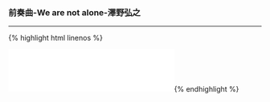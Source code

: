 ### 前奏曲-We are not alone-澤野弘之
***
{% highlight html linenos %}
<html>
    <head>
        <meta charset="UTF-8">
        <title></title>
    </head>
​    <body>
    <iframe frameborder="no" border="0" marginwidth="0" marginheight="0" width=330 height=86 src="//music.163.com/outchain/player?type=2&id=501475&auto=1&height=66"></iframe>
​    </body>
</html>
{% endhighlight %}


